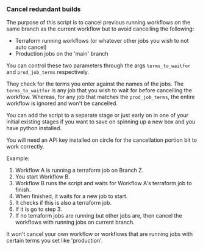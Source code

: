 ### Cancel redundant builds

The purpose of this script is to cancel previous running workflows on the same branch as the current workflow but to
avoid cancelling the following:

- Terraform running workflows (or whatever other jobs you wish to not auto cancel)
- Production jobs on the 'main' branch

You can control these two parameters through the args `terms_to_waitfor` and `prod_job_terms` respectively.

They check for the terms you enter against the names of the jobs. The `terms_to_waitfor` is any job that you wish to
wait for before cancelling the workflow. Whereas, for any job that matches the  `prod_job_terms`, the entire workflow is
ignored and won't be cancelled.

You can add the script to a separate stage or just early on in one of your initial existing stages if you want to 
save on spinning up a new box and you have python installed.

You will need an API key installed on circle for the cancellation portion bit to work correctly.

Example:
1. Workflow A is running a terraform job on Branch Z. 
2. You start Workflow B.
3. Workflow B runs the script and waits for Workflow A's terraform job to finish.
4. When finished, it waits for a new job to start.
5. It checks if this is also a terraform job.
6. If it is go to step 3.
7. If no terraform jobs are running but other jobs are, then cancel the workflows with running jobs on current branch.

It won't cancel your own workflow or workflows that are running jobs with certain terms you set like 'production'.
